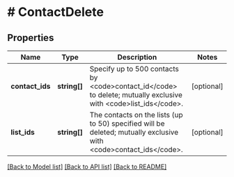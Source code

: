 # # ContactDelete

## Properties

Name | Type | Description | Notes
------------ | ------------- | ------------- | -------------
**contact_ids** | **string[]** | Specify up to 500 contacts by &lt;code&gt;contact_id&lt;/code&gt; to delete; mutually exclusive with &lt;code&gt;list_ids&lt;/code&gt;. | [optional]
**list_ids** | **string[]** | The contacts on the lists (up to 50) specified will be deleted; mutually exclusive with &lt;code&gt;contact_ids&lt;/code&gt;. | [optional]

[[Back to Model list]](../../README.md#models) [[Back to API list]](../../README.md#endpoints) [[Back to README]](../../README.md)

